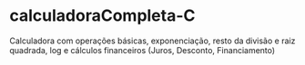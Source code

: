 # calculadoraCompleta-C
Calculadora com operações básicas, exponenciação, resto da divisão e raiz quadrada, log e cálculos financeiros (Juros, Desconto, Financiamento)
